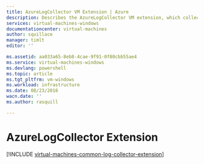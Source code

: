 ```yaml
---
title: AzureLogCollector VM Extension | Azure
description: Describes the AzureLogCollector VM extension, which collects all the log files and brings them together into one location in Azure Storage.
services: virtual-machines-windows
documentationcenter: virtual-machines
author: squillace
manager: timlt
editor: ''

ms.assetid: aa033a65-8eb8-4cae-9f91-0f80cbb55ae4
ms.service: virtual-machines-windows
ms.devlang: powershell
ms.topic: article
ms.tgt_pltfrm: vm-windows
ms.workload: infrastructure
ms.date: 08/23/2016
wacn.date: ''
ms.author: rasquill

---
```

# AzureLogCollector Extension
[!INCLUDE [virtual-machines-common-log-collector-extension](../../../includes/virtual-machines-common-log-collector-extension.md)]
